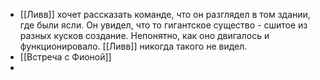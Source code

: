 - [[Ливв]] хочет рассказать команде, что он разглядел в том здании, где были ясли. Он увидел, что то гигантское существо - сшитое из разных кусков создание. Непонятно, как оно двигалось и функционировало. [[Ливв]] никогда такого не видел.
- [[Встреча с Фионой]]
- 